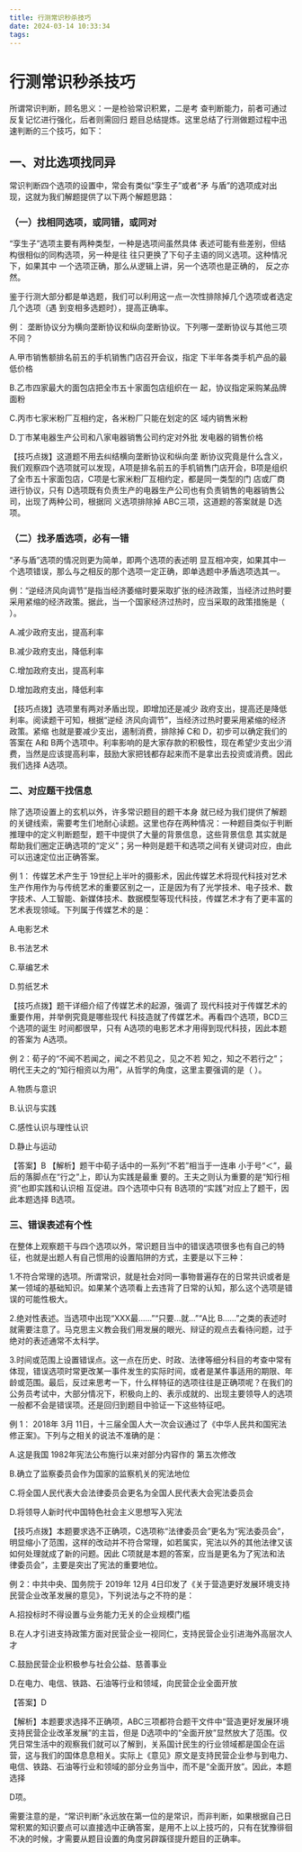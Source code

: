 ```yaml
---
title: 行测常识秒杀技巧
date: 2024-03-14 10:33:34
tags:
---
```

# 行测常识秒杀技巧

所谓常识判断，顾名思义：一是检验常识积累，二是考 查判断能力，前者可通过反复记忆进行强化，后者则需回归 题目总结提炼。这里总结了行测做题过程中迅速判断的三个技巧，如下：

## 一、对比选项找同异

常识判断四个选项的设置中，常会有类似“孪生子”或者“矛 与盾”的选项成对出现，这就为我们解题提供了以下两个解题思路：

### （一）找相同选项，或同错，或同对

“孪生子”选项主要有两种类型，一种是选项间虽然具体 表述可能有些差别，但结构很相似的同构选项，另一种是往 往只更换了下句子主语的同义选项。这种情况下，如果其中 一个选项正确，那么从逻辑上讲，另一个选项也是正确的， 反之亦然。

鉴于行测大部分都是单选题，我们可以利用这一点一次性排除掉几个选项或者选定几个选项（遇 到变相多选题时），提高正确率。

例： 垄断协议分为横向垄断协议和纵向垄断协议。下列哪一垄断协议与其他三项不同？

A.甲市销售额排名前五的手机销售门店召开会议，指定
下半年各类手机产品的最低价格

B.乙市四家最大的面包店把全市五十家面包店组织在一
起，协议指定采购某品牌面粉

C.丙市七家米粉厂互相约定，各米粉厂只能在划定的区
域内销售米粉

D.丁市某电器生产公司和八家电器销售公司约定对外批
发电器的销售价格

【技巧点拨】这道题不用去纠结横向垄断协议和纵向垄 断协议究竟是什么含义，我们观察四个选项就可以发现，A项是排名前五的手机销售门店开会，B项是组织了全市五十家面包店，C项是七家米粉厂互相约定，都是同一类型的门 店或厂商进行协议，只有 D选项既有负责生产的电器生产公司也有负责销售的电器销售公司，出现了两种公司，根据同 义选项排除掉 ABC三项，这道题的答案就是 D选项。

### （二）找矛盾选项，必有一错

“矛与盾”选项的情况则更为简单，即两个选项的表述明 显互相冲突，如果其中一个选项错误，那么与之相反的那个选项一定正确，即单选题中矛盾选项选其一。

例：“逆经济风向调节”是指当经济萎缩时要采取扩张的经济政策，当经济过热时要采用紧缩的经济政策。据此，当一个国家经济过热时，应当采取的政策措施是（ ）。

A.减少政府支出，提高利率

B.减少政府支出，降低利率

C.增加政府支出，提高利率

D.增加政府支出，降低利率

【技巧点拨】选项里有两对矛盾出现，即增加还是减少 政府支出，提高还是降低利率。阅读题干可知，根据“逆经 济风向调节”，当经济过热时要采用紧缩的经济政策。紧缩 也就是要减少支出，遏制消费，排除掉 C和 D，初步可以确定我们的答案在 A和 B两个选项中。利率影响的是大家存款的积极性，现在希望少支出少消费，当然是应该提高利率，鼓励大家把钱都存起来而不是拿出去投资或消费。因此我们选择 A选项。

### 二、对应题干找信息

除了选项设置上的玄机以外，许多常识题目的题干本身 就已经为我们提供了解题的关键线索，需要考生们地耐心读题。这里也存在两种情况：一种题目类似于判断推理中的定义判断题型，题干中提供了大量的背景信息，这些背景信息 其实就是帮助我们圈定正确选项的“定义”；另一种则是题干和选项之间有关键词对应，由此可以迅速定位出正确答案。

例 1： 传媒艺术产生于 19世纪上半叶的摄影术，因此传媒艺术将现代科技对艺术生产作用作为与传统艺术的重要区别之一，正是因为有了光学技术、电子技术、数字技术、人工智能、新媒体技术、数据模型等现代科技，传媒艺术才有了更丰富的艺术表现领域。下列属于传媒艺术的是：

A.电影艺术

B.书法艺术

C.草编艺术

D.剪纸艺术

【技巧点拨】题干详细介绍了传媒艺术的起源，强调了 现代科技对于传媒艺术的重要作用，并举例究竟是哪些现代 科技造就了传媒艺术。再看四个选项，BCD三个选项的诞生 时间都很早，只有 A选项的电影艺术才用得到现代科技，因此本题的答案为 A选项。

例 2：荀子的“不闻不若闻之，闻之不若见之，见之不若 知之，知之不若行之”；明代王夫之的“知行相资以为用”，从哲学的角度，这里主要强调的是（ ）。

A.物质与意识

B.认识与实践

C.感性认识与理性认识

D.静止与运动

【答案】B
【解析】题干中荀子话中的一系列“不若”相当于一连串 小于号“＜”，最后的落脚点在“行之”上，即认为实践是最重 要的。王夫之则认为重要的是“知行相资”也即实践和认识相 互促进。四个选项中只有 B选项的“实践”对应上了题干，因 此本题选择 B选项。

### 三、错误表述有个性

在整体上观察题干与四个选项以外，常识题目当中的错误选项很多也有自己的特征，也就是出题人有自己惯用的设置陷阱的方式，主要是以下三种：

1.不符合常理的选项。所谓常识，就是社会对同一事物普遍存在的日常共识或者是某一领域的基础知识。如果某个选项看上去违背了日常的认知，那么这个选项是错误的可能性极大。

2.绝对性表述。当选项中出现“XXX最......”“只要...就...”“A比 B......”之类的表述时就需要注意了。马克思主义教会我们用发展的眼光、辩证的观点去看待问题，过于绝对的表述通常不太科学。

3.时间或范围上设置错误点。这一点在历史、时政、法律等细分科目的考查中常有体现，错误选项时常更改某一事件发生的实际时间，或者是某件事适用的期限、年龄或范围。最后，反过来思考一下，什么样特征的选项往往是正确项呢？在我们的公务员考试中，大部分情况下，积极向上的、表示成就的、出现主要领导人的选项一般都不会是错误项。还是回归到题目中验证一下这些特征吧。

例 1： 2018年 3月 11日，十三届全国人大一次会议通过了《中华人民共和国宪法修正案》。下列与之相关的说法不准确的是：

A.这是我国 1982年宪法公布施行以来对部分内容作的
第五次修改

B.确立了监察委员会作为国家的监察机关的宪法地位

C.将全国人民代表大会法律委员会更名为全国人民代表大会宪法委员会

D.将领导人新时代中国特色社会主义思想写入宪法

【技巧点拨】本题要求选不正确项，C选项称“法律委员会”更名为“宪法委员会”，明显缩小了范围，这样的改动并不符合常理，如若属实，宪法以外的其他法律又该如何处理就成了新的问题。因此 C项就是本题的答案，应当是更名为了宪法和法律委员会”，主要是突出了宪法的重要地位。

例 2：中共中央、国务院于 2019年 12月 4日印发了《关于营造更好发展环境支持民营企业改革发展的意见》，下列说法与之不符的是：

A.招投标时不得设置与业务能力无关的企业规模门槛

B.在人才引进支持政策方面对民营企业一视同仁，支持民营企业引进海外高层次人才

C.鼓励民营企业积极参与社会公益、慈善事业

D.在电力、电信、铁路、石油等行业和领域，向民营企业全面开放

【答案】D

【解析】本题要求选择不正确项，ABC三项都符合题干文件中“营造更好发展环境支持民营企业改革发展”的主旨，但是 D选项中的“全面开放”显然放大了范围。仅凭日常生活中的观察我们就可以了解到，关系国计民生的行业领域都是国企在运营，这与我们的国体息息相关。实际上《意见》原文是支持民营企业参与到电力、电信、铁路、石油等行业和领域的部分业务当中，而不是“全面开放”。因此，本题选择

D项。

需要注意的是，“常识判断”永远放在第一位的是常识，而非判断，如果根据自己日常积累的知识要点可以直接选中正确答案，是用不上以上技巧的，只有在犹豫徘徊不决的时候，才需要从题目设置的角度另辟蹊径提升题目的正确率。